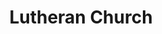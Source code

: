 ---
title: "Lutheran Church"
denomination: ""
leader: ""
address: ""
suburb: ""
address hint: ""
mailing: ""
phone: ""
email: ""
website: ""
services:
  - ""
office hours:
  - "By appointment"
coordinates: 
  longitude: 149.17977900000005
  latitude: -21.143968
---